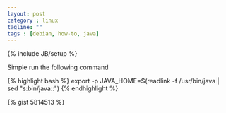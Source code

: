```yaml
---
layout: post
category : linux
tagline: ""
tags : [debian, how-to, java]
---
```

{% include JB/setup %}

Simple run the following command

{% highlight bash %}
export -p JAVA_HOME=$(readlink -f /usr/bin/java | sed "s:bin/java::")
{% endhighlight %}

{% gist 5814513 %}
